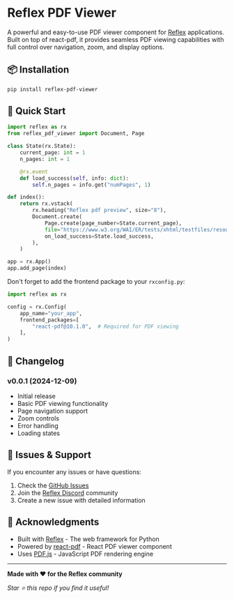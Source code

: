 # Reflex PDF Viewer
A powerful and easy-to-use PDF viewer component for [Reflex](https://reflex.dev) applications. Built on top of react-pdf, it provides seamless PDF viewing capabilities with full control over navigation, zoom, and display options.


## 📦 Installation

```bash
pip install reflex-pdf-viewer
```

## 🚀 Quick Start

```python
import reflex as rx
from reflex_pdf_viewer import Document, Page

class State(rx.State):
    current_page: int = 1
    n_pages: int = 1

    @rx.event
    def load_success(self, info: dict):
        self.n_pages = info.get("numPages", 1)

def index():
    return rx.vstack(
        rx.heading("Reflex pdf preview", size="8"),
        Document.create(
            Page.create(page_number=State.current_page),
            file="https://www.w3.org/WAI/ER/tests/xhtml/testfiles/resources/pdf/dummy.pdf",
            on_load_success=State.load_success,
        ),
    )

app = rx.App()
app.add_page(index)
```

Don't forget to add the frontend package to your `rxconfig.py`:

```python
import reflex as rx

config = rx.Config(
    app_name="your_app",
    frontend_packages=[
        "react-pdf@10.1.0",  # Required for PDF viewing
    ],
)
```

## 📝 Changelog

### v0.0.1 (2024-12-09)
- Initial release
- Basic PDF viewing functionality
- Page navigation support
- Zoom controls
- Error handling
- Loading states

## 🐛 Issues & Support

If you encounter any issues or have questions:

1. Check the [GitHub Issues](https://github.com/yourusername/reflex-pdf-viewer/issueshttps://github.com/reflex-dev/reflex/issues)
2. Join the [Reflex Discord](https://discord.gg/T5WSbC2YtQhttps://discord.com/invite/T5WSbC2YtQ) community
3. Create a new issue with detailed information


## 🙏 Acknowledgments

- Built with [Reflex](https://reflexhttps://github.com/reflex-dev/reflex) - The web framework for Python
- Powered by [react-pdf](https://github.com/wojtekmaj/react-pdfhttps://www.npmjs.com/package/react-pdf) - React PDF viewer component
- Uses [PDF.js](https://github.com/mozilla/pdf.jshttps://mozilla.github.io/pdf.js/) - JavaScript PDF rendering engine

---

**Made with ❤️ for the Reflex community**

*Star ⭐ this repo if you find it useful!*